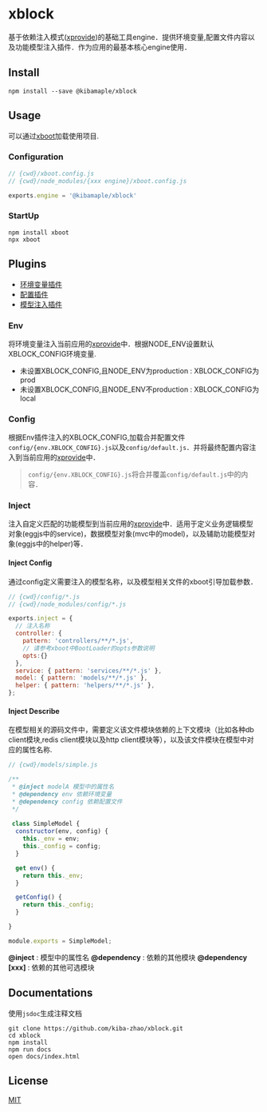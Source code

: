 # xblock #
基于依赖注入模式([xprovide](https://github.com/kiba-zhao/xprovide))的基础工具engine．提供环境变量,配置文件内容以及功能模型注入插件．作为应用的最基本核心engine使用．

## Install ##

``` shell
npm install --save @kibamaple/xblock
```

## Usage ##
可以通过[xboot](https://github.com/kiba-zhao/xboot)加载使用项目.

### Configuration ###

``` javascript
// {cwd}/xboot.config.js
// {cwd}/node_modules/{xxx engine}/xboot.config.js

exports.engine = '@kibamaple/xblock'
```

### StartUp ###

``` shell
npm install xboot
npx xboot
```

## Plugins ##
  * [环境变量插件](#Env)
  * [配置插件](#Config)
  * [模型注入插件](#Inject)

### Env ###
将环境变量注入当前应用的[xprovide](https://github.com/kiba-zhao/xprovide)中．根据NODE_ENV设置默认XBLOCK_CONFIG环境变量.
  * 未设置XBLOCK_CONFIG,且NODE_ENV为production : XBLOCK_CONFIG为prod
  * 未设置XBLOCK_CONFIG,且NODE_ENV不production : XBLOCK_CONFIG为local

### Config ###
根据Env插件注入的XBLOCK_CONFIG,加载合并配置文件`config/{env.XBLOCK_CONFIG}.js`以及`config/default.js`．并将最终配置内容注入到当前应用的[xprovide](https://github.com/kiba-zhao/xprovide)中．

> `config/{env.XBLOCK_CONFIG}.js`将合并覆盖`config/default.js`中的内容．

### Inject ###
注入自定义匹配的功能模型到当前应用的[xprovide](https://github.com/kiba-zhao/xprovide)中．适用于定义业务逻辑模型对象(eggjs中的service)，数据模型对象(mvc中的model)，以及辅助功能模型对象(eggjs中的helper)等．

#### Inject Config ####
通过config定义需要注入的模型名称，以及模型相关文件的xboot引导加载参数．

``` javascript
// {cwd}/config/*.js
// {cwd}/node_modules/config/*.js

exports.inject = {
  // 注入名称
  controller: { 
    pattern: 'controllers/**/*.js',
    // 请参考xboot中BootLoader的opts参数说明
    opts:{}
  },
  service: { pattern: 'services/**/*.js' },
  model: { pattern: 'models/**/*.js' },
  helper: { pattern: 'helpers/**/*.js' },
};
```

#### Inject Describe ####
在模型相关的源码文件中，需要定义该文件模块依赖的上下文模块（比如各种db client模块,redis client模块以及http client模块等），以及该文件模块在模型中对应的属性名称.

``` javascript
// {cwd}/models/simple.js

/**
 * @inject modelA 模型中的属性名
 * @dependency env 依赖环境变量
 * @dependency config 依赖配置文件
 */
 
 class SimpleModel {
  constructor(env, config) {
    this._env = env;
    this._config = config;
  }

  get env() {
    return this._env;
  }

  getConfig() {
    return this._config;
  }

}

module.exports = SimpleModel;

```

**@inject** : 模型中的属性名
**@dependency** : 依赖的其他模块
**@dependency [xxx]** : 依赖的其他可选模块

## Documentations ##
使用`jsdoc`生成注释文档

``` shell
git clone https://github.com/kiba-zhao/xblock.git
cd xblock
npm install
npm run docs
open docs/index.html
```

## License ##
[MIT](LICENSE)
